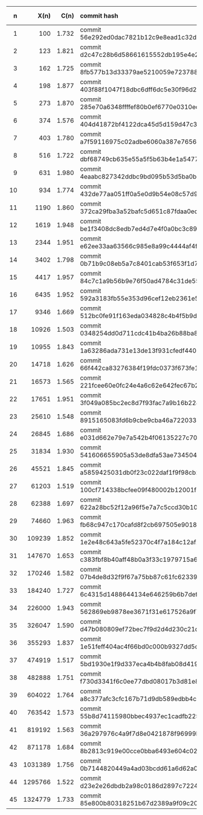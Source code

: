 | n | X(n) | C(n) | commit hash | balance (MAK) |
|---:|---:|---:|:---| ---:|
| 1 | 100 | 1.732 | commit 56e292ed0dac7821b12c9e8ead1c32d189ab47aa | 100 |
| 2 | 123 | 1.821 | commit d2c47c28b6d58661615552db195e4e20f85c6f24 | 223 |
| 3 | 162 | 1.725 | commit 8fb577b13d33379ae5210059e7237889b1030940 | 385 |
| 4 | 198 | 1.877 | commit 403f88f1047f18dbc6dff6dc5e30f96d2e47a16d | 583 |
| 5 | 273 | 1.870 | commit 285e70a6348ffffef80b0ef6770e0310ed1db47e | 856 |
| 6 | 374 | 1.576 | commit 404d41872bf4122dca45d5d159d47c39d6a71490 | 1230 |
| 7 | 403 | 1.780 | commit a7f59116975c02adbe6060a387e7656d4c147942 | 1633 |
| 8 | 516 | 1.722 | commit dbf68749cb635e55a5f5b63b4e1a5477752ea886 | 2149 |
| 9 | 631 | 1.980 | commit 4eaabc827342ddbc9bd095b53d5ba0b97e3c3a86 | 2780 |
| 10 | 934 | 1.774 | commit 432de77aa051ff0a5e0d9b54e08c57d9787b6729 | 3714 |
| 11 | 1190 | 1.860 | commit 372ca29fba3a52bafc5d651c87fdaa0edd09ee0b | 4904 |
| 12 | 1619 | 1.948 | commit be1f3408dc8edb7ed4d7e4f0a0bc3c89dc70ecd7 | 6523 |
| 13 | 2344 | 1.951 | commit e62ee33aa63566c985e8a99c4444af4ff4555e43 | 8867 |
| 14 | 3402 | 1.798 | commit 0b71b9c08eb5a7c8401cab53f653f1d7d0a0d234 | 12269 |
| 15 | 4417 | 1.957 | commit 84c7c1a9b56b9e76f50ad4784c31de55bf95152c | 16686 |
| 16 | 6435 | 1.952 | commit 592a3183fb55e353d96cef12eb2361e51123c85d | 23121 |
| 17 | 9346 | 1.669 | commit 512bc0fe91f163eda034828c4b4f5b9d49a5fbd6 | 32467 |
| 18 | 10926 | 1.503 | commit 0348254dd0d711cdc41b4ba26b88ba85fe0a8940 | 43393 |
| 19 | 10955 | 1.843 | commit 1a63286ada731e13de13f931cfedf44088bfe997 | 54348 |
| 20 | 14718 | 1.626 | commit 66f442ca83276384f19fdc0373f673fe1e036983 | 69066 |
| 21 | 16573 | 1.565 | commit 221fcee60e0fc24e4a6c62e642fec67b2c6ed01c | 85639 |
| 22 | 17651 | 1.951 | commit 3f049a085bc2ec8d7f93fac7a9b16b22884e5a4c | 103290 |
| 23 | 25610 | 1.548 | commit 8915165083fd6b9cbe9cba46a722033d9d43f5ee | 128900 |
| 24 | 26845 | 1.686 | commit e031d662e79e7a542b4f06135227c7022ef23c05 | 155745 |
| 25 | 31834 | 1.930 | commit 541606655905a53de8dfa53ae734504b79a5e02e | 187579 |
| 26 | 45521 | 1.845 | commit a5859425031db0f23c022daf1f9f98cb15cb5a56 | 233100 |
| 27 | 61203 | 1.519 | commit 100cf714338bcfee09f480002b12001f09cd70cb | 294303 |
| 28 | 62388 | 1.697 | commit 622a28bc52f12a96f5e7a7c5ccd30b10070d18ce | 356691 |
| 29 | 74660 | 1.963 | commit fb68c947c170cafd8f2cb697505e90186c850c51 | 431351 |
| 30 | 109239 | 1.852 | commit 1e2e48c643a5fe52370c4f7a184c12af2014aa33 | 540590 |
| 31 | 147670 | 1.653 | commit c383fbf8b40aff48b0a3f33c1979715a6599257e | 688260 |
| 32 | 170246 | 1.582 | commit 07b4de8d32f9f67a75bb87c61fc62339e710f719 | 858506 |
| 33 | 184240 | 1.727 | commit 6c4315d1488644134e646259b6b7def435dccd4d | 1042746 |
| 34 | 226000 | 1.943 | commit 562869eb9878ee3671f31e617526a9f7b4fb53ed | 1268746 |
| 35 | 326047 | 1.590 | commit d47b080809ef72bec7f9d2d4d230c21d8ea4130d | 1594793 |
| 36 | 355293 | 1.837 | commit 1e51feff404ac4f66bd0c000b9327dd5cbba23de | 1950086 |
| 37 | 474919 | 1.517 | commit 5bd1930e1f9d337eca4b4b8fab08d4198fa92726 | 2425005 |
| 38 | 482888 | 1.751 | commit f730d3341f6c0ee77dbd08017b3d81e8f967c46e | 2907893 |
| 39 | 604022 | 1.764 | commit a8c377afc3cfc167b71d9db589edbb4ce8d2c56b | 3511915 |
| 40 | 763542 | 1.573 | commit 55b8d74115980bbec4937ec1cadfb225c7a0ffc7 | 4275457 |
| 41 | 819192 | 1.563 | commit 36a297976c4a9f7d8e0421878f96999b743b2238 | 5094649 |
| 42 | 871178 | 1.684 | commit 8b2813c919e00cce0bba6493e604c029d232ab2a | 5965827 |
| 43 | 1031389 | 1.756 | commit 0b7144820449a4ad03bcdd61a6d62a074aef1a05 | 6997216 |
| 44 | 1295766 | 1.522 | commit d23e2e26dbdb2a98c0186d2897c72249fc26a260 | 8292982 |
| 45 | 1324779 | 1.733 | commit 85e800b80318251b67d2389a9f09c20b92149948 | 9617761 |

